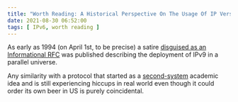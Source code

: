 ```yaml
---
title: "Worth Reading: A Historical Perspective On The Usage Of IP Version 9"
date: 2021-08-30 06:52:00
tags: [ IPv6, worth reading ]
---
```

As early as 1994 (on April 1st, to be precise) a satire [disguised as an Informational RFC](https://datatracker.ietf.org/doc/html/rfc1606) was published describing the deployment of IPv9 in a parallel universe.

Any similarity with a protocol that started as a [second-system](https://en.wikipedia.org/wiki/Second-system_effect) academic idea and is still experiencing hiccups in real world even though it could order its own beer in US is purely coincidental.